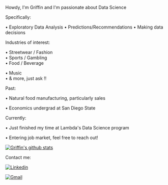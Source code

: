 Howdy, I'm Griffin and I'm passionate about Data Science 

Specifically:

• Exploratory Data Analysis 
• Predictions/Recommendations 
• Making data decisions 

Industries of interest:

• Streetwear / Fashion  
• Sports / Gambling  
• Food / Beverage

• Music  
• & more, just ask !!

Past:

• Natural food manufacturing, particularly sales

• Economics undergrad at San Diego State

Currently:

• Just finished my time at Lambda's Data Science program

• Entering job market, feel free to reach out!


[![Griffin's github stats](https://github-readme-stats.vercel.app/api?username=Griffinw15&theme=vue-dark)](https://github.com/Griffinw15/github-readme-stats)

Contact me:

[![Linkedin](https://img.shields.io/badge/-LinkedIn-blue?style=flat&logo=Linkedin&logoColor=white)](https://www.linkedin.com/in/griffinwilson15/)

[![Gmail](https://img.shields.io/badge/-Gmail-c14438?style=flat&logo=Gmail&logoColor=white)](mailto:wilson.griffin15@gmail.com)

<!--
**Griffinw15/Griffinw15** is a ✨ _special_ ✨ repository because its `README.md` (this file) appears on your GitHub profile.
